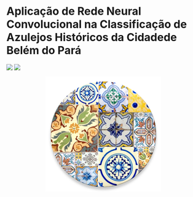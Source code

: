 # Aplicação de Rede Neural Convolucional na Classificação de Azulejos Históricos da Cidadede Belém do Pará
[<img src="https://img.shields.io/badge/author-tiagodavi70-blue?style=flat-square"/>](https://github.com/tiagodavi70) [<img src="https://img.shields.io/badge/author-rlrocha-orange?style=flat-square"/>](https://github.com/rlrocha)

<p align="center">
    <img width="300" src="images/azulejarlogo.png">
</p>